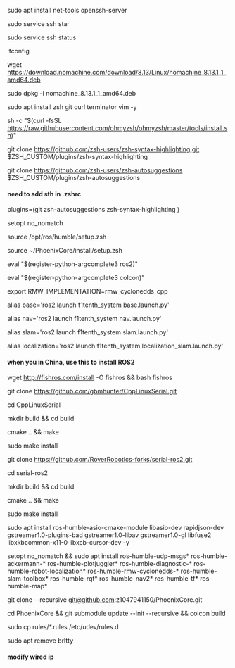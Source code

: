 sudo apt install net-tools openssh-server

sudo service ssh star

sudo service ssh status

ifconfig

wget https://download.nomachine.com/download/8.13/Linux/nomachine_8.13.1_1_amd64.deb

sudo dpkg -i nomachine_8.13.1_1_amd64.deb

sudo apt install zsh git curl terminator vim -y

sh -c "$(curl -fsSL https://raw.githubusercontent.com/ohmyzsh/ohmyzsh/master/tools/install.sh)"

git clone https://github.com/zsh-users/zsh-syntax-highlighting.git $ZSH_CUSTOM/plugins/zsh-syntax-highlighting

git clone https://github.com/zsh-users/zsh-autosuggestions $ZSH_CUSTOM/plugins/zsh-autosuggestions

#### need to add sth in .zshrc

plugins=(git
zsh-autosuggestions
zsh-syntax-highlighting
)

setopt no_nomatch

source /opt/ros/humble/setup.zsh

source ~/PhoenixCore/install/setup.zsh

eval "$(register-python-argcomplete3 ros2)"

eval "$(register-python-argcomplete3 colcon)"

export RMW_IMPLEMENTATION=rmw_cyclonedds_cpp

alias base='ros2 launch f1tenth_system base.launch.py'

alias nav='ros2 launch f1tenth_system nav.launch.py'

alias slam='ros2 launch f1tenth_system slam.launch.py'

alias localization='ros2 launch f1tenth_system localization_slam.launch.py'

#### when you in China, use this to install ROS2
wget http://fishros.com/install -O fishros && bash fishros


git clone https://github.com/gbmhunter/CppLinuxSerial.git

cd CppLinuxSerial

mkdir build && cd build

cmake .. && make

sudo make install

git clone https://github.com/RoverRobotics-forks/serial-ros2.git

cd serial-ros2

mkdir build && cd build

cmake .. && make

sudo make install

sudo apt install ros-humble-asio-cmake-module libasio-dev rapidjson-dev gstreamer1.0-plugins-bad gstreamer1.0-libav gstreamer1.0-gl libfuse2 libxkbcommon-x11-0 libxcb-cursor-dev -y

setopt no_nomatch && sudo apt install ros-humble-udp-msgs* ros-humble-ackermann-* ros-humble-plotjuggler* ros-humble-diagnostic-* ros-humble-robot-localization* ros-humble-rmw-cyclonedds-* ros-humble-slam-toolbox* ros-humble-rqt* ros-humble-nav2* ros-humble-tf* ros-humble-map\*

git clone --recursive git@github.com:z1047941150/PhoenixCore.git

cd PhoenixCore && git submodule update --init --recursive && colcon build

sudo cp rules/\*.rules /etc/udev/rules.d

sudo apt remove brltty

#### modify wired ip
